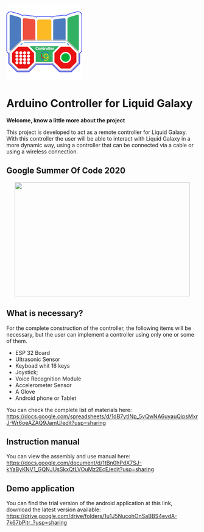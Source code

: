 ![Logo](./Docs/AppIconv2.png)

# Arduino Controller for Liquid Galaxy

__Welcome, know a little more about the project__

This project is developed to act as a remote controller for Liquid Galaxy. With this controller the user will be able to interact with Liquid Galaxy in a more dynamic way, using a controller that can be connected via a cable or using a wireless connection.

 ## __Google Summer Of Code 2020__
 
 <p align="center"> 
 <img width="460" height="300" src="https://jderobot.github.io/assets/images/activities/gsoc-2020.jpg">
</p>


## __What is necessary?__

For the complete construction of the controller, the following items will be necessary, but the user can implement a controller using only one or some of them.
 
 * ESP 32 Board
 * Ultrasonic Sensor
 * Keyboad whit 16 keys
 * Joystick;
 * Voice Recognition Module
 * Accelerometer Sensor
 * A Glove
 * Android phone or Tablet
 
 You can check the complete list of materials here: https://docs.google.com/spreadsheets/d/1dB7ytINp_5vQwNA6uyauQipsMxrJ-Wr6oeAZAQ9JamU/edit?usp=sharing

## __Instruction manual__
 You can view the assembly and use manual here: https://docs.google.com/document/d/1tBn0hPdX7SJ-kYaByKNV1_GQNJUsSkxQtLVOuMz2EcE/edit?usp=sharing
## __Demo application__
 You can find the trial version of the android application at this link, download the latest version available: https://drive.google.com/drive/folders/1u1J5NucohOnSaBBS4evdA-7k67bPitr_?usp=sharing